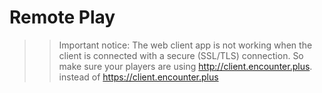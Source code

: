 # Remote Play

> > Important notice: The web client app is not working when the client is connected with a secure (SSL/TLS) connection. So make sure your players are using http://client.encounter.plus. instead of https://client.encounter.plus 

